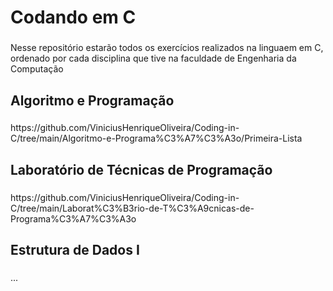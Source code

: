 <h1 align="left"> Codando em C</h1>

###

<p align="left"> Nesse repositório estarão todos os exercícios realizados na linguaem em C, ordenado por cada disciplina que tive na faculdade de Engenharia da Computação </p>

###

<h2 align="left"> Algoritmo e Programação</h2>

###

<p align="left">https://github.com/ViniciusHenriqueOliveira/Coding-in-C/tree/main/Algoritmo-e-Programa%C3%A7%C3%A3o/Primeira-Lista </p>

###

<h2 align="left"> Laboratório de Técnicas de Programação</h2>

###

<p align="left">https://github.com/ViniciusHenriqueOliveira/Coding-in-C/tree/main/Laborat%C3%B3rio-de-T%C3%A9cnicas-de-Programa%C3%A7%C3%A3o</p>

###

<h2 align="left"> Estrutura de Dados I</h2>

###

<p align="left">...</p>

